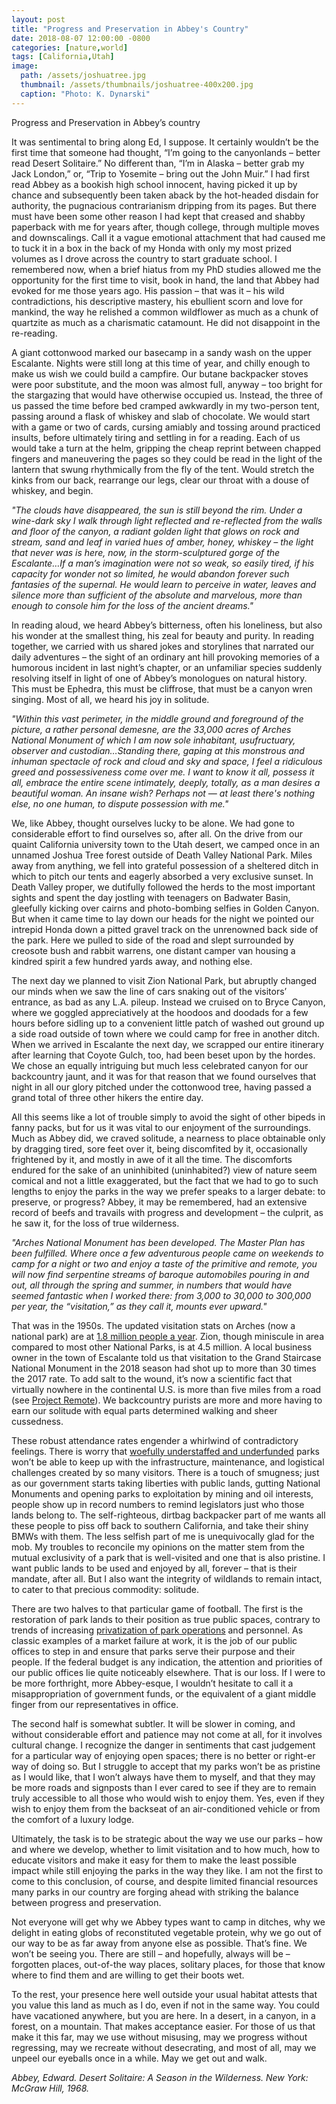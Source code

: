 ```yaml
---
layout: post
title: "Progress and Preservation in Abbey's Country"
date: 2018-08-07 12:00:00 -0800
categories: [nature,world]
tags: [California,Utah]
image:
  path: /assets/joshuatree.jpg
  thumbnail: /assets/thumbnails/joshuatree-400x200.jpg
  caption: "Photo: K. Dynarski"
---
```



Progress and Preservation in Abbey’s country

It was sentimental to bring along Ed, I suppose. It certainly wouldn’t be the first time that someone had thought, “I’m going to the canyonlands – better read Desert Solitaire.” No different than, “I’m in Alaska – better grab my Jack London,” or, “Trip to Yosemite – bring out the John Muir.”  I had first read Abbey as a bookish high school innocent, having picked it up by chance and subsequently been taken aback by the hot-headed disdain for authority, the pugnacious contrarianism dripping from its pages. But there must have been some other reason I had kept that creased and shabby paperback with me for years after, though college, through multiple moves and downscalings. Call it a vague emotional attachment that had caused me to tuck it in a box in the back of my Honda with only my most prized volumes as I drove across the country to start graduate school. I remembered now, when a brief hiatus from my PhD studies allowed me the opportunity for the first time to visit, book in hand, the land that Abbey had evoked for me those years ago. His passion – that was it – his wild contradictions, his descriptive mastery, his ebullient scorn and love for mankind, the way he relished a common wildflower as much as a chunk of quartzite as much as a charismatic catamount. He did not disappoint in the re-reading.

A giant cottonwood marked our basecamp in a sandy wash on the upper Escalante. Nights were still long at this time of year, and chilly enough to make us wish we could build a campfire. Our butane backpacker stoves were poor substitute, and the moon was almost full, anyway – too bright for the stargazing that would have otherwise occupied us. Instead, the three of us passed the time before bed cramped awkwardly in my two-person tent, passing around a flask of whiskey and slab of chocolate. We would start with a game or two of cards, cursing amiably and tossing around practiced insults, before ultimately tiring and settling in for a reading. Each of us would take a turn at the helm, gripping the cheap reprint between chapped fingers and maneuvering the pages so they could be read in the light of the lantern that swung rhythmically from the fly of the tent. Would stretch the kinks from our back, rearrange our legs, clear our throat with a douse of whiskey, and begin.

*"The clouds have disappeared, the sun is still beyond the rim. Under a wine-dark sky I walk through light reflected and re-reflected from the walls and floor of the canyon, a radiant golden light that glows on rock and stream, sand and leaf in varied hues of amber, honey, whiskey – the light that never was is here, now, in the storm-sculptured gorge of the Escalante…If a man’s imagination were not so weak, so easily tired, if his capacity for wonder not so limited, he would abandon forever such fantasies of the supernal. He would learn to perceive in water, leaves and silence more than sufficient of the absolute and marvelous, more than enough to console him for the loss of the ancient dreams."*

In reading aloud, we heard Abbey’s bitterness, often his loneliness, but also his wonder at the smallest thing, his zeal for beauty and purity. In reading together, we carried with us shared jokes and storylines that narrated our daily adventures – the sight of an ordinary ant hill provoking memories of a humorous incident in last night’s chapter, or an unfamiliar species suddenly resolving itself in light of one of Abbey’s monologues on natural history. This must be Ephedra, this must be cliffrose, that must be a canyon wren singing. Most of all, we heard his joy in solitude.

*"Within this vast perimeter, in the middle ground and foreground of the picture, a rather personal demesne, are the 33,000 acres of Arches National Monument of which I am now sole inhabitant, usufructuary, observer and custodian…Standing there, gaping at this monstrous and inhuman spectacle of rock and cloud and sky and space, I feel a ridiculous greed and possessiveness come over me. I want to know it all, possess it all, embrace the entire scene intimately, deeply, totally, as a man desires a beautiful woman. An insane wish? Perhaps not — at least there's nothing else, no one human, to dispute possession with me."*

We, like Abbey, thought ourselves lucky to be alone. We had gone to considerable effort to find ourselves so, after all. On the drive from our quaint California university town to the Utah desert, we camped once in an unnamed Joshua Tree forest outside of Death Valley National Park. Miles away from anything, we fell into grateful possession of a sheltered ditch in which to pitch our tents and eagerly absorbed a very exclusive sunset. In Death Valley proper, we dutifully followed the herds to the most important sights and spent the day jostling with teenagers on Badwater Basin, gleefully kicking over cairns and photo-bombing selfies in Golden Canyon. But when it came time to lay down our heads for the night we pointed our intrepid Honda down a pitted gravel track on the unrenowned back side of the park. Here we pulled to side of the road and slept surrounded by creosote bush and rabbit warrens, one distant camper van housing a kindred spirit a few hundred yards away, and nothing else.

The next day we planned to visit Zion National Park, but abruptly changed our minds when we saw the line of cars snaking out of the visitors’ entrance, as bad as any L.A. pileup. Instead we cruised on to Bryce Canyon, where we goggled appreciatively at the hoodoos and doodads for a few hours before sidling up to a convenient little patch of washed out ground up a side road outside of town where we could camp for free in another ditch. When we arrived in Escalante the next day, we scrapped our entire itinerary after learning that Coyote Gulch, too, had been beset upon by the hordes. We chose an equally intriguing but much less celebrated canyon for our backcountry jaunt, and it was for that reason that we found ourselves that night in all our glory pitched under the cottonwood tree, having passed a grand total of three other hikers the entire day.  

All this seems like a lot of trouble simply to avoid the sight of other bipeds in fanny packs, but for us it was vital to our enjoyment of the surroundings. Much as Abbey did, we craved solitude, a nearness to place obtainable only by dragging tired, sore feet over it, being discomfited by it, occasionally frightened by it, and mostly in awe of it all the time. The discomforts endured for the sake of an uninhibited (uninhabited?) view of nature seem comical and not a little exaggerated, but the fact that we had to go to such lengths to enjoy the parks in the way we prefer speaks to a larger debate: to preserve, or progress? Abbey, it may be remembered, had an extensive record of beefs and travails with progress and development – the culprit, as he saw it, for the loss of true wilderness.

*"Arches National Monument has been developed. The Master Plan has been fulfilled. Where once a few adventurous people came on weekends to camp for a night or two and enjoy a taste of the primitive and remote, you will now find serpentine streams of baroque automobiles pouring in and out, all through the spring and summer, in numbers that would have seemed fantastic when I worked there: from 3,000 to 30,000 to 300,000 per year, the “visitation,” as they call it, mounts ever upward."*

That was in the 1950s. The updated visitation stats on Arches (now a national park) are at [1.8 million people a year](https://www.nytimes.com/2018/07/02/travel/arches-national-park-edward-abbey-desert-solitaire.html). Zion, though miniscule in area compared to most other National Parks, is at 4.5 million. A local business owner in the town of Escalante told us that visitation to the Grand Staircase National Monument in the 2018 season had shot up to more than 30 times the 2017 rate. To add salt to the wound, it’s now a scientific fact that virtually nowhere in the continental U.S. is more than five miles from a road (see [Project Remote](http://remotefootprints.org/project-remote)). We backcountry purists are more and more having to earn our solitude with equal parts determined walking and sheer cussedness.

These robust attendance rates engender a whirlwind of contradictory feelings. There is worry that [woefully understaffed and underfunded](https://therevelator.org/budget-crunch-national-parks/) parks won’t be able to keep up with the infrastructure, maintenance, and logistical challenges created by so many visitors.  There is a touch of smugness; just as our government starts taking liberties with public lands, gutting National Monuments and opening parks to exploitation by mining and oil interests, people show up in record numbers to remind legislators just who those lands belong to. The self-righteous, dirtbag backpacker part of me wants all these people to piss off back to southern California, and take their shiny BMWs with them. The less selfish part of me is unequivocally glad for the mob. My troubles to reconcile my opinions on the matter stem from the mutual exclusivity of a park that is well-visited and one that is also pristine. I want public lands to be used and enjoyed by all, forever – that is their mandate, after all. But I also want the integrity of wildlands to remain intact, to cater to that precious commodity: solitude.

There are two halves to that particular game of football. The first is the restoration of park lands to their position as true public spaces, contrary to trends of increasing [privatization of park operations](http://theconversation.com/corporate-sponsors-at-yosemite-the-case-against-privatizing-national-parks-64097) and personnel. As classic examples of a market failure at work, it is the job of our public offices to step in and ensure that parks serve their purpose and their people. If the federal budget is any indication, the attention and priorities of our public offices lie quite noticeably elsewhere. That is our loss. If I were to be more forthright, more Abbey-esque, I wouldn’t hesitate to call it a misappropriation of government funds, or the equivalent of a giant middle finger from our representatives in office.

The second half is somewhat subtler. It will be slower in coming, and without considerable effort and patience may not come at all, for it involves cultural change. I recognize the danger in sentiments that cast judgement for a particular way of enjoying open spaces; there is no better or right-er way of doing so. But I struggle to accept that my parks won’t be as pristine as I would like, that I won’t always have them to myself, and that they may be more roads and signposts than I ever cared to see if they are to remain truly accessible to all those who would wish to enjoy them. Yes, even if they wish to enjoy them from the backseat of an air-conditioned vehicle or from the comfort of a luxury lodge.

Ultimately, the task is to be strategic about the way we use our parks – how and where we develop, whether to limit visitation and to how much, how to educate visitors and make it easy for them to make the least possible impact while still enjoying the parks in the way they like. I am not the first to come to this conclusion, of course, and despite limited financial resources many parks in our country are forging ahead with striking the balance between progress and preservation.

Not everyone will get why we Abbey types want to camp in ditches, why we delight in eating globs of reconstituted vegetable protein, why we go out of our way to be as far away from anyone else as possible. That’s fine. We won’t be seeing you. There are still – and hopefully, always will be – forgotten places, out-of-the way places, solitary places, for those that know where to find them and are willing to get their boots wet.

To the rest, your presence here well outside your usual habitat attests that you value this land as much as I do, even if not in the same way. You could have vacationed anywhere, but you are here. In a desert, in a canyon, in a forest, on a mountain. That makes acceptance easier. For those of us that make it this far, may we use without misusing, may we progress without regressing, may we recreate without desecrating, and most of all, may we unpeel our eyeballs once in a while. May we get out and walk.  

*Abbey, Edward. Desert Solitaire: A Season in the Wilderness. New York: McGraw Hill, 1968.*
